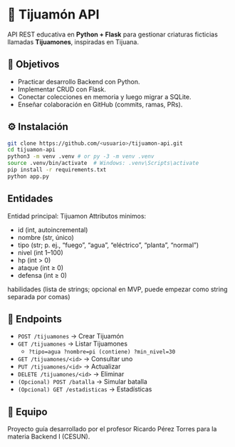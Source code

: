 # 🐲 Tijuamón API

API REST educativa en **Python + Flask** para gestionar criaturas ficticias llamadas **Tijuamones**, inspiradas en Tijuana.

## 🚀 Objetivos
- Practicar desarrollo Backend con Python.
- Implementar CRUD con Flask.
- Conectar colecciones en memoria y luego migrar a SQLite.
- Enseñar colaboración en GitHub (commits, ramas, PRs).

## ⚙️ Instalación
```bash
git clone https://github.com/<usuario>/tijuamon-api.git
cd tijuamon-api
python3 -m venv .venv # or py -3 -m venv .venv
source .venv/bin/activate  # Windows: .venv\Scripts\activate
pip install -r requirements.txt
python app.py
```

## Entidades
Entidad principal: Tijuamon
Attributos minimos:
- id (int, autoincremental)
- nombre (str, único)
- tipo (str; p. ej., “fuego”, “agua”, “eléctrico”, “planta”, “normal”)
- nivel (int 1–100)
- hp (int > 0)
- ataque (int ≥ 0)
- defensa (int ≥ 0)


habilidades (lista de strings; opcional en MVP, puede empezar como string separada por comas)
## 📡 Endpoints
- ``POST /tijuamones`` → Crear Tijuamón
- ``GET /tijuamones`` → Listar Tijuamones
    - ``?tipo=agua ?nombre=pi (contiene) ?min_nivel=30``
- ``GET /tijuamones/<id>`` → Consultar uno
- ``PUT /tijuamones/<id>`` → Actualizar
- ``DELETE /tijuamones/<id>`` → Eliminar
- ``(Opcional) POST /batalla`` → Simular batalla
- ``(Opcional) GET /estadisticas`` → Estadísticas

## 👥 Equipo
Proyecto guía desarrollado por el profesor Ricardo Pérez Torres para la materia Backend I (CESUN).

